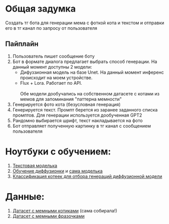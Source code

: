 # Общая задумка
Создать тг бота для генерации мема с фоткой кота и текстом и отправки его в тг канал по запросу от пользователя

## Пайплайн
1. Пользователь пишет сообщение боту
2. Бот в формате диалога предлагает выбрать способ генерации. На данный момент доступны 2 модели:
   - Дифуззионная модель на базе Unet. На данный момент инференс происходит на моем устройстве. 
   - Flux + Lora. Работает по API. \
\
Обе модели дообучались на собственном датасете с котами из мемов для запоминания "паттерна мемности" 
4. Генерируется фото кота (безусловная генерация)
5. Генерируется текст. Промпт берется из заранее заданного списка промптов. Для генерации используется дообученная GPT2
6. Рандомно выбирается шрифт, текст накладывается на фото
7. Бот отправляет полученную картинку в тг канал с сообщением пользователя

# Ноутбуки с обучением:
1. [Текстовая моделька](https://colab.research.google.com/drive/1i6B6yzJtCokjFKQU89B3yicZcuDcKeDa?usp=sharing)
2. [Обучение диффузионки](https://colab.research.google.com/drive/1mq-WdiPeW-NgMZCzzzb97CvfAMwM4Wn1) и [сама моделька](https://drive.google.com/drive/folders/1_nQRtehUKjdYto8APpmaEAZv0PvMipdy?usp=sharing)
3. [Классификация котеек для отбора генераций диффузионной модели](https://colab.research.google.com/drive/1PQCtzCpJ5OQYBGyS9WoYfXCC8jYSykwl)

# Данные:
1. [Датасет с мемными котиками](https://www.kaggle.com/datasets/vekosek/cats-from-memes) (сама собирала!)
2. [Датасет с мемными фразочками](https://drive.google.com/file/d/1mkrV1Ull45YXchKemoJzriMazVxcu8z-/view?usp=drive_link)
